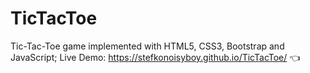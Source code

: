 # TicTacToe
Tic-Tac-Toe game implemented with HTML5, CSS3, Bootstrap and JavaScript; 
Live Demo: https://stefkonoisyboy.github.io/TicTacToe/ 👈
